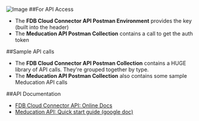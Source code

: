 ![Image](http://www.fdbhealth.com/~/media/images/logos/fdb_logo.ashx)
##For API Access
* The **FDB Cloud Connector API Postman Environment** provides the key (built into the header)
* The **Meducation API Postman Collection** contains a call to get the auth token

##Sample API calls
* The **FDB Cloud Connector API Postman Collection** contains a HUGE library of API calls. They're grouped together by type.
* The **Meducation API Postman Collection** also contains some sample Meducation API calls

##API Documentation
* [FDB Cloud Connector API: Online Docs](http://docs.fdbhealth.com/display/CCDOCUS/FDB+Cloud+Connector+Reference+Home)
* [Meducation API: Quick start guide (google doc)](https://docs.google.com/document/d/11Dya3lBNPNONhHWo5N8v2WiznPrWDPbsZk8fg5Z1Vr8/edit?usp=sharing)

